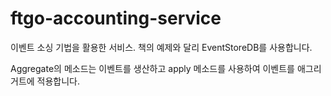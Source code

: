 # ftgo-accounting-service

이벤트 소싱 기법을 활용한 서비스. 책의 예제와 달리 EventStoreDB를 사용합니다.

Aggregate의 메소드는 이벤트를 생산하고 apply 메소드를 사용하여 이벤트를 애그리거트에 적용합니다.
